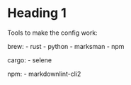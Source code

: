 # Heading 1

Tools to make the config work:

brew:
    - rust
    - python
    - marksman
    - npm

cargo:
    - selene

npm:
    - markdownlint-cli2

